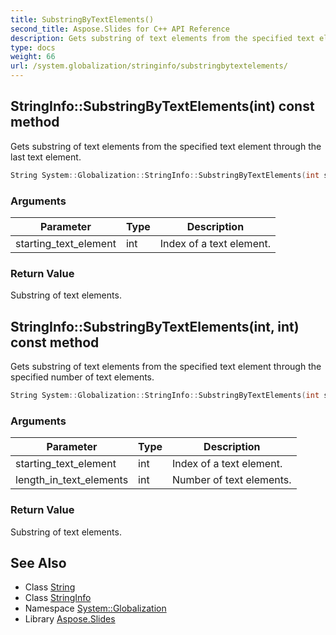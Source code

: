 ```yaml
---
title: SubstringByTextElements()
second_title: Aspose.Slides for C++ API Reference
description: Gets substring of text elements from the specified text element through the last text element.
type: docs
weight: 66
url: /system.globalization/stringinfo/substringbytextelements/
---
```

## StringInfo::SubstringByTextElements(int) const method


Gets substring of text elements from the specified text element through the last text element.

```cpp
String System::Globalization::StringInfo::SubstringByTextElements(int starting_text_element) const
```


### Arguments

| Parameter | Type | Description |
| --- | --- | --- |
| starting_text_element | int | Index of a text element. |

### Return Value

Substring of text elements.

## StringInfo::SubstringByTextElements(int, int) const method


Gets substring of text elements from the specified text element through the specified number of text elements.

```cpp
String System::Globalization::StringInfo::SubstringByTextElements(int starting_text_element, int length_in_text_elements) const
```


### Arguments

| Parameter | Type | Description |
| --- | --- | --- |
| starting_text_element | int | Index of a text element. |
| length_in_text_elements | int | Number of text elements. |

### Return Value

Substring of text elements.

## See Also

* Class [String](../../../system/string/)
* Class [StringInfo](../)
* Namespace [System::Globalization](../../)
* Library [Aspose.Slides](../../../)